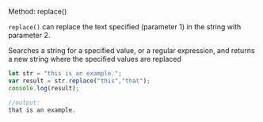 Method: replace()

`replace()` can replace the text specified (parameter 1) in the string with parameter 2. 

Searches a string for a specified value, or a regular expression, and returns a new string where the specified values are replaced

```js
let str = "this is an example.";
var result = str.replace("this","that");
console.log(result);

//output:
that is an example.
```